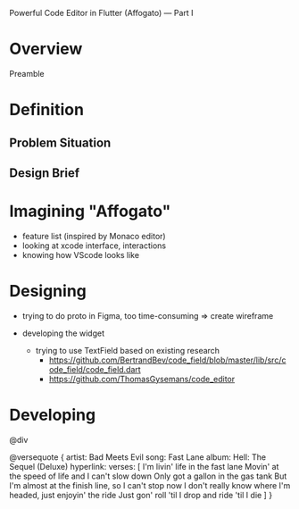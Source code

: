 Powerful Code Editor in Flutter (Affogato) — Part I

# Overview
<TOC>
Preamble

# Definition
## Problem Situation
## Design Brief

# Imagining "Affogato"
- feature list (inspired by Monaco editor)
- looking at xcode interface, interactions
- knowing how VScode looks like

# Designing
- trying to do proto in Figma, too time-consuming => create wireframe

- developing the widget
    - trying to use TextField based on existing research
        - https://github.com/BertrandBev/code_field/blob/master/lib/src/code_field/code_field.dart
        - https://github.com/ThomasGysemans/code_editor

# Developing

@div

@versequote {
    artist: Bad Meets Evil
    song: Fast Lane
    album: Hell: The Sequel (Deluxe)
    hyperlink:
    verses: [
I'm livin' life in the fast lane
Movin' at the speed of life and I can't slow down
Only got a gallon in the gas tank
But I'm almost at the finish line, so I can't stop now
I don't really know where I'm headed, just enjoyin' the ride
Just gon' roll 'til I drop and ride 'til I die
    ]
}